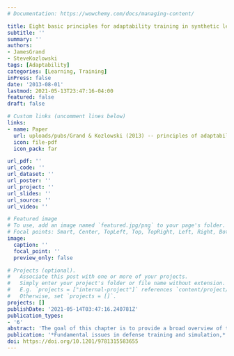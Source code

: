```yaml
---
# Documentation: https://wowchemy.com/docs/managing-content/

title: Eight basic principles for adaptability training in synthetic learning environments
subtitle: ''
summary: ''
authors:
- JamesGrand
- SteveKozlowski
tags: [Adaptability]
categories: [Learning, Training]
inPress: false
date: '2013-08-01'
lastmod: 2021-05-13T23:47:16-04:00
featured: false
draft: false

# Custom links (uncomment lines below)
links:
- name: Paper
  url: uploads/pubs/Grand & Kozlowski (2013) -- principles of adaptability training in SLEs.pdf
  icon: file-pdf
  icon_pack: far

url_pdf: ''
url_code: ''
url_dataset: ''
url_poster: ''
url_project: ''
url_slides: ''
url_source: ''
url_video: ''

# Featured image
# To use, add an image named `featured.jpg/png` to your page's folder.
# Focal points: Smart, Center, TopLeft, Top, TopRight, Left, Right, BottomLeft, Bottom, BottomRight.
image:
  caption: ''
  focal_point: ''
  preview_only: false

# Projects (optional).
#   Associate this post with one or more of your projects.
#   Simply enter your project's folder or file name without extension.
#   E.g. `projects = ["internal-project"]` references `content/project/deep-learning/index.md`.
#   Otherwise, set `projects = []`.
projects: []
publishDate: '2021-05-14T03:47:16.240781Z'
publication_types:
- '6'
abstract: 'The goal of this chapter is to provide a broad overview of the research literature on enhancing learner adaptability. Throughout, we offer basic principles which summarize our recommendations for applying these empirically-supported techniques and approaches to adaptability training efforts. We begin the chapter by defining adaptability and its foundational psychological processes, and outlining some basic considerations for adaptability training. Next, we briefly discuss the unique properties of synthetic learning environments (SLEs) and the manner by which they can be used to foster adaptive thinking. Specifically, we focus on three important components of training design and delivery shown to facilitate adaptability in learners. Lastly, we conclude the chapter by providing recommendations for further reading and topics related to adaptability training.'
publication: '*Fundamental issues in defense training and simulation,* 97-113'
doi: https://doi.org/10.1201/9781315583655 
---
```

